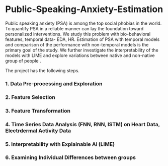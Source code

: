 # Public-Speaking-Anxiety-Estimation


Public speaking anxiety (PSA) is among the top social phobias in the world. To quantify PSA in a reliable manner can lay the foundation toward personalized interventions. We study this problem with bio-behavioral features, temporal data- EDA, HR. Estimation of PSA with temporal models and comparison of  the performance with non-temporal models is the primary goal of the study. We  further investigate the interpretability of the models with LIME and  explore variations between native and non-native group of people .

The project has the following steps.

### 1. Data Pre-processing and Exploration
### 2. Feature Selection
### 3. Feature Transformation
### 4. Time Series Data Analysis (FNN, RNN, lSTM) on Heart Data, Electrdermal Activity Data
### 5. Interpretability with Explainable AI (LIME)
### 6. Examining Individual Differences between groups 
